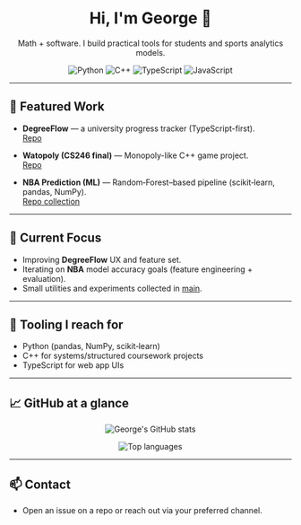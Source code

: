 <!-- Header -->
<h1 align="center">Hi, I'm George 👋</h1>
<p align="center">
  Math + software. I build practical tools for students and sports analytics models.
</p>

<p align="center">
  <!-- Simple tech badges (lightweight, no tracking) -->
  <img alt="Python" src="https://img.shields.io/badge/Python-3776AB?logo=python&logoColor=white">
  <img alt="C++" src="https://img.shields.io/badge/C++-00599C?logo=c%2b%2b&logoColor=white">
  <img alt="TypeScript" src="https://img.shields.io/badge/TypeScript-3178C6?logo=typescript&logoColor=white">
  <img alt="JavaScript" src="https://img.shields.io/badge/JavaScript-F7DF1E?logo=javascript&logoColor=black">
</p>

---

## 🚀 Featured Work

- **DegreeFlow** — a university progress tracker (TypeScript-first).  
  <a href="https://github.com/George-Kalash/DegreeFlow">Repo</a>

- **Watopoly (CS246 final)** — Monopoly-like C++ game project.  
  <a href="https://github.com/George-Kalash/_Watopoly_">Repo</a>

- **NBA Prediction (ML)** — Random‑Forest–based pipeline (scikit‑learn, pandas, NumPy).  
  <a href="https://github.com/George-Kalash/main">Repo collection</a>

---

## 🔭 Current Focus
- Improving **DegreeFlow** UX and feature set.  
- Iterating on **NBA** model accuracy goals (feature engineering + evaluation).  
- Small utilities and experiments collected in <a href="https://github.com/George-Kalash/main">main</a>.

---

## 🧰 Tooling I reach for
- Python (pandas, NumPy, scikit‑learn)
- C++ for systems/structured coursework projects
- TypeScript for web app UIs

---

## 📈 GitHub at a glance

<p align="center">
  <!-- Stats card (hosted by anuraghazra/github-readme-stats) -->
  <img
    src="https://github-readme-stats.vercel.app/api?username=George-Kalash&show_icons=true&include_all_commits=true&rank_icon=github"
    alt="George's GitHub stats"
  />
</p>

<p align="center">
  <!-- Top languages (compact) -->
  <img
    src="https://github-readme-stats.vercel.app/api/top-langs/?username=George-Kalash&layout=compact&langs_count=8"
    alt="Top languages"
  />
</p>

---

## 📫 Contact
- Open an issue on a repo or reach out via your preferred channel.
